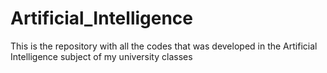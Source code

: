 # Artificial_Intelligence
This is the repository with all the codes that was developed in the Artificial Intelligence subject of my university classes
